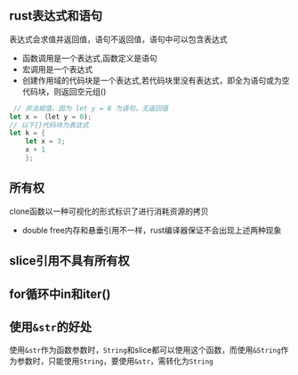 ##  rust表达式和语句
表达式会求值并返回值，语句不返回值，语句中可以包含表达式
-  函数调用是一个表达式,函数定义是语句
-  宏调用是一个表达式
-  创建作用域的代码块是一个表达式,若代码块里没有表达式，即全为语句或为空代码块，则返回空元组()
```rust
 // 非法赋值，因为 let y = 0 为语句，无返回值
let x = （let y = 0);
// 以下{}代码块为表达式
let k = { 
    let x = 3;
    x + 1
    };
```
## 所有权
  clone函数以一种可视化的形式标识了进行消耗资源的拷贝
  - double free内存和悬垂引用不一样，rust编译器保证不会出现上述两种现象
## slice引用不具有所有权
## for循环中in和iter()
## 使用`&str`的好处
使用`&str`作为函数参数时，`String`和slice都可以使用这个函数，而使用`&String`作为参数时，只能使用`String`，要使用`&str`，需转化为`String`



